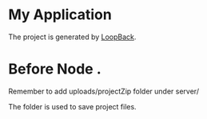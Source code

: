 # My Application

The project is generated by [LoopBack](http://loopback.io).

# Before Node .

Remember to add uploads/projectZip folder under server/

The folder is used to save project files.